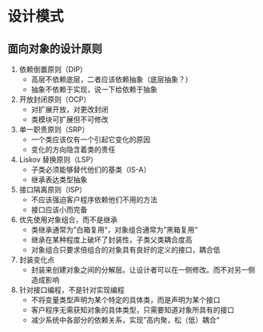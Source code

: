 # 设计模式

## 面向对象的设计原则

<!-- more -->

1. 依赖倒置原则（DIP）
    - 高层不依赖底层，二者应该依赖抽象（底层抽象？）
    - 抽象不依赖于实现，说一下给依赖于抽象
2. 开放封闭原则（OCP）
    - 对扩展开放，对更改封闭
    - 类模块可扩展但不可修改
3. 单一职责原则（SRP）
    - 一个类应该仅有一个引起它变化的原因
    - 变化的方向隐含着类的责任
4. Liskov 替换原则（LSP）
    - 子类必须能够替代他们的基类（IS-A）
    - 继承表达类型抽象
5. 接口隔离原则（ISP）
    - 不应该强迫客户程序依赖他们不用的方法
    - 接口应该小而完备
6. 优先使用对象组合，而不是继承
    - 类继承通常为”白箱复用“，对象组合通常为”黑箱复用“
    - 继承在某种程度上破坏了封装性，子类父类耦合度高
    - 对象组合只要求倍组合的对象具有良好的定义的接口，耦合低
7. 封装变化点
    - 封装来创建对象之间的分解层。让设计者可以在一侧修改。而不对另一侧造成影响
8. 针对接口编程，不是针对实现编程
    - 不将变量类型声明为某个特定的具体类，而是声明为某个接口
    - 客户程序无需获知对象的具体类型，只需要知道对象所具有的接口
    - 减少系统中各部分的依赖关系，实现”高内聚，松（低）耦合“